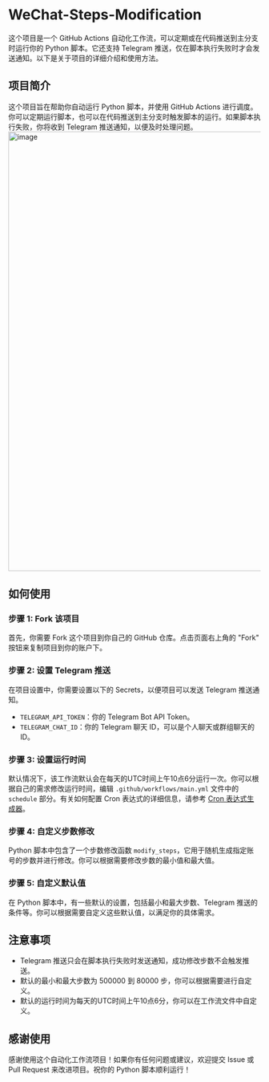 # WeChat-Steps-Modification

这个项目是一个 GitHub Actions 自动化工作流，可以定期或在代码推送到主分支时运行你的 Python 脚本。它还支持 Telegram 推送，仅在脚本执行失败时才会发送通知。以下是关于项目的详细介绍和使用方法。

## 项目简介

这个项目旨在帮助你自动运行 Python 脚本，并使用 GitHub Actions 进行调度。你可以定期运行脚本，也可以在代码推送到主分支时触发脚本的运行。如果脚本执行失败，你将收到 Telegram 推送通知，以便及时处理问题。
<img width="876" alt="image" src="https://github.com/ymyuuu/WeChat-Steps-Modification/assets/135582157/2034a3bc-4052-4394-b4ac-0891329984a9">


## 如何使用

### 步骤 1: Fork 该项目

首先，你需要 Fork 这个项目到你自己的 GitHub 仓库。点击页面右上角的 "Fork" 按钮来复制项目到你的账户下。

### 步骤 2: 设置 Telegram 推送

在项目设置中，你需要设置以下的 Secrets，以便项目可以发送 Telegram 推送通知。

- `TELEGRAM_API_TOKEN`：你的 Telegram Bot API Token。
- `TELEGRAM_CHAT_ID`：你的 Telegram 聊天 ID，可以是个人聊天或群组聊天的 ID。

### 步骤 3: 设置运行时间

默认情况下，该工作流默认会在每天的UTC时间上午10点6分运行一次。你可以根据自己的需求修改运行时间，编辑 `.github/workflows/main.yml` 文件中的 `schedule` 部分。有关如何配置 Cron 表达式的详细信息，请参考 [Cron 表达式生成器](https://crontab.guru/)。

### 步骤 4: 自定义步数修改

Python 脚本中包含了一个步数修改函数 `modify_steps`，它用于随机生成指定账号的步数并进行修改。你可以根据需要修改步数的最小值和最大值。

### 步骤 5: 自定义默认值

在 Python 脚本中，有一些默认的设置，包括最小和最大步数、Telegram 推送的条件等。你可以根据需要自定义这些默认值，以满足你的具体需求。

## 注意事项

- Telegram 推送只会在脚本执行失败时发送通知，成功修改步数不会触发推送。
- 默认的最小和最大步数为 500000 到 80000 步，你可以根据需要进行自定义。
- 默认的运行时间为每天的UTC时间上午10点6分，你可以在工作流文件中自定义。

## 感谢使用

感谢使用这个自动化工作流项目！如果你有任何问题或建议，欢迎提交 Issue 或 Pull Request 来改进项目。祝你的 Python 脚本顺利运行！
